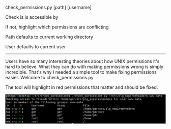 check_permissions.py [path] [username]

Check is <path> is accessible by <user>

If not, highlight which permissions are conflicting

Path defaults to current working directory

User defaults to current user

---------------------

Users have so many interesting theories about how UNIX permissions it's hard to 
believe. What they can do with making permissions wrong
is simply incredible. That's why I needed a simple tool
to make fixing permissions easier. Welcome to 
check_permissions.py

The tool will highlight in red permissions that matter
and should be fixed. 

![screenshot](https://github.com/gjedeer/check_permissions/raw/master/screen.png)

